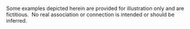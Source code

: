 <Token xmlns:xlink="http://www.w3.org/1999/xlink">Some examples depicted herein are provided for illustration only and are fictitious.  No real association or connection is intended or should be inferred.</Token>
